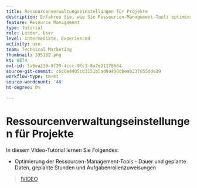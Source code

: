 ```yaml
---
title: Ressourcenverwaltungseinstellungen für Projekte
description: Erfahren Sie, wie Sie Ressourcen-Management-Tools optimieren - Zeiträume und geplante Daten, geplante Stunden und Aufgabenrollenzuweisungen.
feature: Resource Management
type: Tutorial
role: Leader, User
level: Intermediate, Experienced
activity: use
team: Technical Marketing
thumbnail: 335162.png
kt: 8874
exl-id: 5a9ea239-9f20-4ccc-9fc3-8a7e21178664
source-git-commit: c6c0e4405cd3151b5ad9a490dbeab237855dde29
workflow-type: tm+mt
source-wordcount: '48'
ht-degree: 0%

---
```


# Ressourcenverwaltungseinstellungen für Projekte

In diesem Video-Tutorial lernen Sie Folgendes:

* Optimierung der Ressourcen-Management-Tools - Dauer und geplante Daten, geplante Stunden und Aufgabenrollenzuweisungen

>[!VIDEO](https://video.tv.adobe.com/v/335162/?quality=12)
